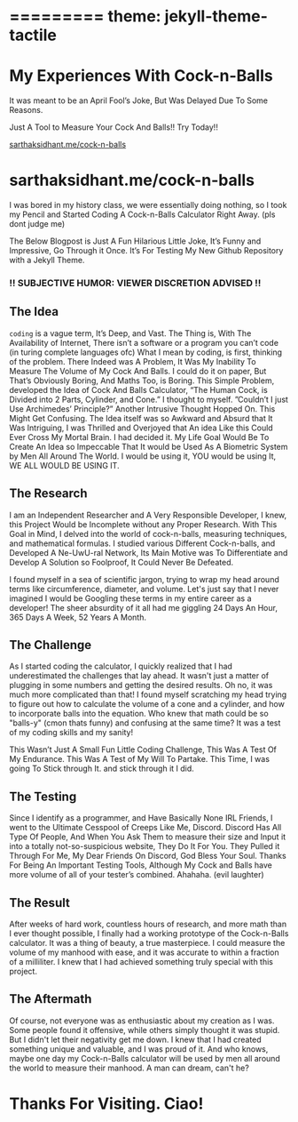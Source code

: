 =========
theme: jekyll-theme-tactile
=========
# My Experiences With Cock-n-Balls

It was meant to be an April Fool’s Joke, But Was Delayed Due To Some Reasons.

Just A Tool to Measure Your Cock And Balls!! Try Today!!

[sarthaksidhant.me/cock-n-balls](http://sarthaksidhant.me/cock-n-balls)

# sarthaksidhant.me/cock-n-balls

I was bored in my history class, we were essentially doing nothing, so I took my Pencil and Started Coding A Cock-n-Balls Calculator Right Away. (pls dont judge me)

The Below Blogpost is Just A Fun Hilarious Little Joke, It’s Funny and Impressive, Go Through it Once. It’s For Testing My New Github Repository with a Jekyll Theme.

### !! SUBJECTIVE HUMOR: VIEWER DISCRETION ADVISED !!

## The Idea

`coding` is a vague term, It’s Deep, and Vast. The Thing is, With The Availability of Internet, There isn’t a software or a program you can’t code (in turing complete languages ofc)
What I mean by coding, is first, thinking of the problem. There Indeed was A Problem, It Was My Inability To Measure The Volume of My Cock And Balls. I could do it on paper, But That’s Obviously Boring, And Maths Too, is Boring. This Simple Problem, developed the Idea of Cock And Balls Calculator, “The Human Cock, is Divided into 2 Parts, Cylinder, and Cone.” I thought to myself.
”Couldn’t I just Use Archimedes’ Principle?” Another Intrusive Thought Hopped On. This Might Get Confusing. The Idea itself was so Awkward and Absurd that It Was Intriguing, I was Thrilled and Overjoyed that An idea Like this Could Ever Cross My Mortal Brain. I had decided it. My Life Goal Would Be To Create An Idea so Impeccable That It would be Used As A Biometric System by Men All Around The World. I would be using it, YOU would be using It, WE ALL WOULD BE USING IT.

## The Research

I am an Independent Researcher and A Very Responsible Developer, I knew, this Project Would be Incomplete without any Proper Research. With This Goal in Mind, I delved into the world of cock-n-balls, measuring techniques, and mathematical formulas. I studied various Different Cock-n-balls, and Developed A Ne-UwU-ral Network, Its Main Motive was To Differentiate and Develop A Solution so Foolproof, It Could Never Be Defeated.

I found myself in a sea of scientific jargon, trying to wrap my head around terms like circumference, diameter, and volume. Let's just say that I never imagined I would be Googling these terms in my entire career as a developer! The sheer absurdity of it all had me giggling 24 Days An Hour, 365 Days A Week, 52 Years A Month.

## The Challenge

As I started coding the calculator, I quickly realized that I had underestimated the challenges that lay ahead. It wasn't just a matter of plugging in some numbers and getting the desired results. Oh no, it was much more complicated than that! I found myself scratching my head trying to figure out how to calculate the volume of a cone and a cylinder, and how to incorporate balls into the equation. Who knew that math could be so "balls-y" (cmon thats funny) and confusing at the same time? It was a test of my coding skills and my sanity!

This Wasn’t Just A Small Fun Little Coding Challenge, This Was A Test Of My Endurance. This Was A Test of My Will To Partake. This Time, I was going To Stick through It. and stick through it I did.

## The Testing

Since I identify as a programmer, and Have Basically None IRL Friends, I went to the Ultimate Cesspool of Creeps Like Me, Discord. Discord Has All Type Of People, And When You Ask Them to measure their size and Input it into a totally not-so-suspicious website, They Do It For You. They Pulled it Through For Me, My Dear Friends On Discord, God Bless Your Soul. Thanks For Being An Important Testing Tools, Although My Cock and Balls have more volume of all of your tester’s combined. Ahahaha. (evil laughter)

## The Result

After weeks of hard work, countless hours of research, and more math than I ever thought possible, I finally had a working prototype of the Cock-n-Balls calculator. It was a thing of beauty, a true masterpiece. I could measure the volume of my manhood with ease, and it was accurate to within a fraction of a milliliter. I knew that I had achieved something truly special with this project.

## The Aftermath

Of course, not everyone was as enthusiastic about my creation as I was. Some people found it offensive, while others simply thought it was stupid. But I didn't let their negativity get me down. I knew that I had created something unique and valuable, and I was proud of it. And who knows, maybe one day my Cock-n-Balls calculator will be used by men all around the world to measure their manhood. A man can dream, can't he?

# Thanks For Visiting. Ciao!

